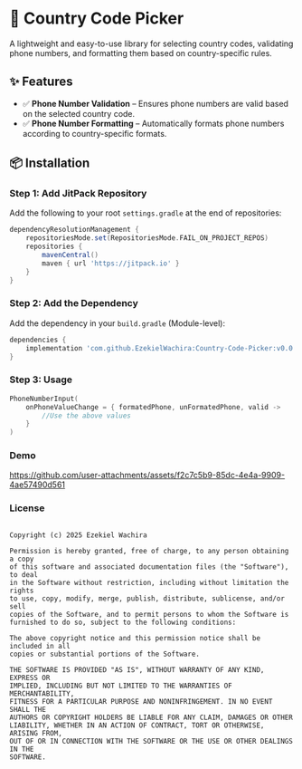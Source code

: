 # 📱 Country Code Picker  

A lightweight and easy-to-use library for selecting country codes, validating phone numbers, and formatting them based on country-specific rules.  

## ✨ Features  
- ✅ **Phone Number Validation** – Ensures phone numbers are valid based on the selected country code.  
- ✅ **Phone Number Formatting** – Automatically formats phone numbers according to country-specific formats.  

## 📦 Installation  

### Step 1: Add JitPack Repository  
Add the following to your root `settings.gradle` at the end of repositories:  

```gradle
dependencyResolutionManagement {
    repositoriesMode.set(RepositoriesMode.FAIL_ON_PROJECT_REPOS)
    repositories {
        mavenCentral()
        maven { url 'https://jitpack.io' }
    }
}
```
### Step 2: Add the Dependency
Add the dependency in your `build.gradle` (Module-level):

```gradle
dependencies {
    implementation 'com.github.EzekielWachira:Country-Code-Picker:v0.0.7'
}
```

### Step 3: Usage

```kt
PhoneNumberInput(
    onPhoneValueChange = { formatedPhone, unFormatedPhone, valid ->
        //Use the above values
    }   
)
```
 ### Demo


https://github.com/user-attachments/assets/f2c7c5b9-85dc-4e4a-9909-4ae57490d561


### License

````MIT License

Copyright (c) 2025 Ezekiel Wachira

Permission is hereby granted, free of charge, to any person obtaining a copy
of this software and associated documentation files (the "Software"), to deal
in the Software without restriction, including without limitation the rights
to use, copy, modify, merge, publish, distribute, sublicense, and/or sell
copies of the Software, and to permit persons to whom the Software is
furnished to do so, subject to the following conditions:

The above copyright notice and this permission notice shall be included in all
copies or substantial portions of the Software.

THE SOFTWARE IS PROVIDED "AS IS", WITHOUT WARRANTY OF ANY KIND, EXPRESS OR
IMPLIED, INCLUDING BUT NOT LIMITED TO THE WARRANTIES OF MERCHANTABILITY,
FITNESS FOR A PARTICULAR PURPOSE AND NONINFRINGEMENT. IN NO EVENT SHALL THE
AUTHORS OR COPYRIGHT HOLDERS BE LIABLE FOR ANY CLAIM, DAMAGES OR OTHER
LIABILITY, WHETHER IN AN ACTION OF CONTRACT, TORT OR OTHERWISE, ARISING FROM,
OUT OF OR IN CONNECTION WITH THE SOFTWARE OR THE USE OR OTHER DEALINGS IN THE
SOFTWARE.
````
